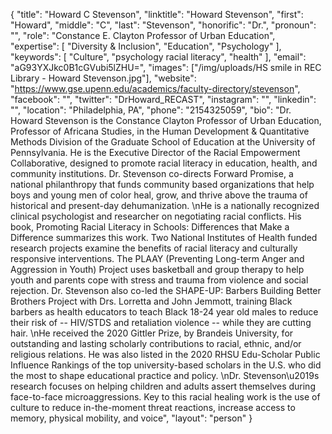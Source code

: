 {
  "title": "Howard C Stevenson",
  "linktitle": "Howard Stevenson",
  "first": "Howard",
  "middle": "C",
  "last": "Stevenson",
  "honorific": "Dr.",
  "pronoun": "",
  "role": "Constance E. Clayton Professor of Urban Education",
  "expertise": [
    "Diversity & Inclusion",
    "Education",
    "Psychology"
  ],
  "keywords": [
    "Culture",
    "psychology racial literacy",
    "health"
  ],
  "email": "aG93YXJkc0B1cGVubi5lZHU=",
  "images": ["/img/uploads/HS smile in REC Library - Howard Stevenson.jpg"],
  "website": "https://www.gse.upenn.edu/academics/faculty-directory/stevenson",
  "facebook": "",
  "twitter": "DrHoward_RECAST",
  "instagram": "",
  "linkedin": "",
  "location": "Philadelphia, PA",
  "phone": "2154325059",
  "bio": "Dr. Howard Stevenson is the Constance Clayton Professor of Urban Education, Professor of Africana Studies, in the Human Development & Quantitative Methods Division of the Graduate School of Education at the University of Pennsylvania. He is the Executive Director of the Racial Empowerment Collaborative, designed to promote racial literacy in education, health, and community institutions. Dr. Stevenson co-directs Forward Promise, a national philanthropy that funds community based organizations that help boys and young men of color heal, grow, and thrive above the trauma of historical and present-day dehumanization. \nHe is a nationally recognized clinical psychologist and researcher on negotiating racial conflicts. His book, Promoting Racial Literacy in Schools: Differences that Make a Difference summarizes this work. Two National Institutes of Health funded research projects examine the benefits of racial literacy and culturally responsive interventions. The PLAAY (Preventing Long-term Anger and Aggression in Youth) Project uses basketball and group therapy to help youth and parents cope with stress and trauma from violence and social rejection. Dr. Stevenson also co-led the SHAPE-UP: Barbers Building Better Brothers Project with Drs. Lorretta and John Jemmott,  training Black barbers as health educators to teach Black 18-24 year old males to reduce their risk of -- HIV/STDS and retaliation violence -- while they are cutting hair. \nHe received the 2020 Gittler Prize, by Brandeis University, for outstanding and lasting scholarly contributions to racial, ethnic, and/or religious relations. He was also listed in the 2020 RHSU Edu-Scholar Public Influence Rankings of the top university-based scholars in the U.S. who did the most to shape educational practice and policy. \nDr. Stevenson\u2019s research focuses on helping children and adults assert themselves during face-to-face microaggressions. Key to this racial healing work is the use of culture to reduce in-the-moment threat reactions, increase access to memory, physical mobility, and voice",
  "layout": "person"
}
